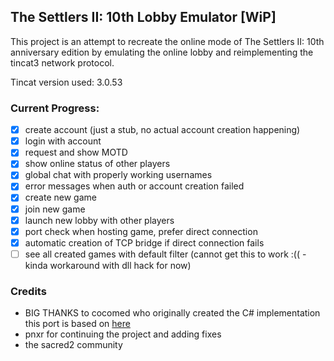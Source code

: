 ## The Settlers II: 10th Lobby Emulator [WiP]

This project is an attempt to recreate the online mode of The Settlers II: 10th anniversary edition by emulating the online lobby and reimplementing the tincat3 network protocol.

Tincat version used: 3.0.53

### Current Progress:

- [x] create account (just a stub, no actual account creation happening)
- [x] login with account
- [x] request and show MOTD
- [x] show online status of other players
- [x] global chat with properly working usernames
- [x] error messages when auth or account creation failed
- [x] create new game
- [x] join new game
- [x] launch new lobby with other players
- [x] port check when hosting game, prefer direct connection
- [x] automatic creation of TCP bridge if direct connection fails
- [ ] see all created games with default filter (cannot get this to work :(( - kinda workaround with dll hack for now)

### Credits

- BIG THANKS to cocomed who originally created the C# implementation this port is based on [here](http://darkmatters.org/forums/index.php?/topic/23833-network-traffic-probes-for-sacred-2-available/&do=findComment&comment=7015188)
- pnxr for continuing the project and adding fixes
- the sacred2 community
